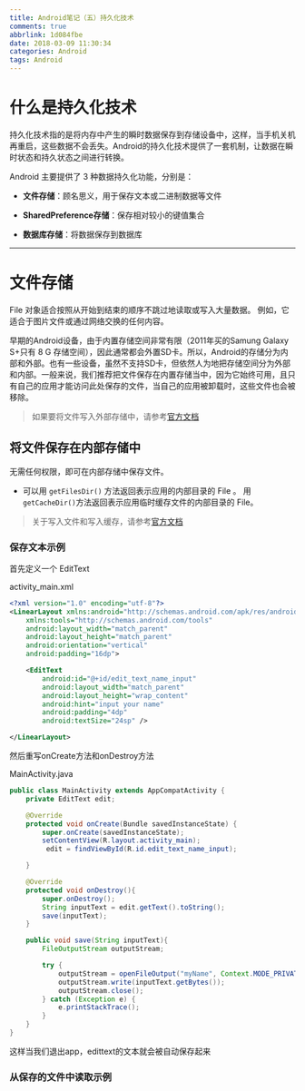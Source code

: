 ```yaml
---
title: Android笔记（五）持久化技术
comments: true
abbrlink: 1d084fbe
date: 2018-03-09 11:30:34
categories: Android
tags: Android
---
```


# 什么是持久化技术

持久化技术指的是将内存中产生的瞬时数据保存到存储设备中，这样，当手机关机再重启，这些数据不会丢失。Android的持久化技术提供了一套机制，让数据在瞬时状态和持久状态之间进行转换。

Android 主要提供了 3 种数据持久化功能，分别是：

- **文件存储**：顾名思义，用于保存文本或二进制数据等文件


- **SharedPreference存储**：保存相对较小的键值集合


- **数据库存储**：将数据保存到数据库

---

# 文件存储

File 对象适合按照从开始到结束的顺序不跳过地读取或写入大量数据。 例如，它适合于图片文件或通过网络交换的任何内容。

早期的Android设备，由于内置存储空间非常有限（2011年买的Samung Galaxy S+只有 8 G 存储空间），因此通常都会外置SD卡。所以，Android的存储分为内部和外部。也有一些设备，虽然不支持SD卡，但依然人为地把存储空间分为外部和内部。一般来说，我们推荐把文件保存在内置存储当中，因为它始终可用，且只有自己的应用才能访问此处保存的文件，当自己的应用被卸载时，这些文件也会被移除。

> 如果要将文件写入外部存储中，请参考[官方文档](https://developer.android.com/training/basics/data-storage/files.html?hl=zh-cn#WriteInternalStorage)

## 将文件保存在内部存储中

无需任何权限，即可在内部存储中保存文件。

* 可以用 `getFilesDir()` 方法返回表示应用的内部目录的 File 。 用`getCacheDir()`方法返回表示应用临时缓存文件的内部目录的 File。

> 关于写入文件和写入缓存，请参考[官方文档](https://developer.android.com/training/basics/data-storage/files.html?hl=zh-cn#WriteInternalStorage)

### 保存文本示例

首先定义一个 EditText

activity_main.xml

```xml
<?xml version="1.0" encoding="utf-8"?>
<LinearLayout xmlns:android="http://schemas.android.com/apk/res/android"
    xmlns:tools="http://schemas.android.com/tools"
    android:layout_width="match_parent"
    android:layout_height="match_parent"
    android:orientation="vertical"
    android:padding="16dp">

    <EditText
        android:id="@+id/edit_text_name_input"
        android:layout_width="match_parent"
        android:layout_height="wrap_content"
        android:hint="input your name"
        android:padding="4dp"
        android:textSize="24sp" />

</LinearLayout>
```

然后重写onCreate方法和onDestroy方法

MainActivity.java
```java
public class MainActivity extends AppCompatActivity {
    private EditText edit;

    @Override
    protected void onCreate(Bundle savedInstanceState) {
        super.onCreate(savedInstanceState);
        setContentView(R.layout.activity_main);
         edit = findViewById(R.id.edit_text_name_input);

    }

    @Override
    protected void onDestroy(){
        super.onDestroy();
        String inputText = edit.getText().toString();
        save(inputText);
    }

    public void save(String inputText){
        FileOutputStream outputStream;

        try {
            outputStream = openFileOutput("myName", Context.MODE_PRIVATE);
            outputStream.write(inputText.getBytes());
            outputStream.close();
        } catch (Exception e) {
            e.printStackTrace();
        }
    }
}
```

这样当我们退出app，edittext的文本就会被自动保存起来

### 从保存的文件中读取示例
